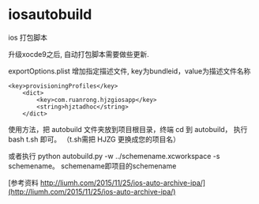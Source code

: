 # iosautobuild
ios 打包脚本

升级xocde9之后, 自动打包脚本需要做些更新.

exportOptions.plist
增加指定描述文件, key为bundleid，value为描述文件名称

	<key>provisioningProfiles</key>
		<dict>
			<key>com.ruanrong.hjzgiosapp</key>
			<string>hjztadhoc</string>
		</dict>


使用方法，把 autobuild 文件夹放到项目根目录，终端 cd 到 autobuild， 执行 bash t.sh 即可。 （t.sh需把 HJZG 更换成您的项目名）

或者执行 python autobuild.py -w ../schemename.xcworkspace -s schemename。 schemename即项目的schemename


[参考资料 http://liumh.com/2015/11/25/ios-auto-archive-ipa/](http://liumh.com/2015/11/25/ios-auto-archive-ipa/)
